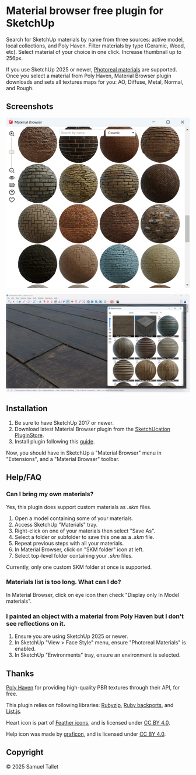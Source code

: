 # Material browser free plugin for SketchUp

Search for SketchUp materials by name from three sources: active model, local collections, and Poly Haven. Filter materials by type (Ceramic, Wood, etc). Select material of your choice in one click. Increase thumbnail up to 256px.

If you use SketchUp 2025 or newer, [Photoreal materials](https://help.sketchup.com/en/release-notes/sketchup-desktop-20250#photoreal) are supported. Once you select a material from Poly Haven, Material Browser plugin downloads and sets all textures maps for you: AO, Diffuse, Metal, Normal, and Rough.

Screenshots
-----------

![SketchUp 2017 - Material Browser Plugin - Plugin View](https://github.com/SamuelTallet/SketchUp-Material-Browser-Plugin/raw/main/docs/screenshots/sketchup_2017-material_browser_plugin-plugin_view.webp)

![SketchUp 2025 - Material Browser Plugin - SketchUp View](https://github.com/SamuelTallet/SketchUp-Material-Browser-Plugin/raw/main/docs/screenshots/sketchup_2025-material_browser_plugin-sketchup_view.webp)

Installation
------------

1. Be sure to have SketchUp 2017 or newer.
2. Download latest Material Browser plugin from the [SketchUcation PluginStore](https://sketchucation.com/plugin/2365-material_browser).
3. Install plugin following this [guide](https://www.youtube.com/watch?v=tyM5f81eRno).

Now, you should have in SketchUp a "Material Browser" menu in "Extensions", and a "Material Browser" toolbar.

Help/FAQ
--------

### Can I bring my own materials?

Yes, this plugin does support custom materials as *.skm* files.

1. Open a model containing some of your materials.
2. Access SketchUp "Materials" tray.
3. Right-click on one of your materials then select "Save As".
4. Select a folder or subfolder to save this one as a *.skm* file.
5. Repeat previous steps with all your materials.  
6. In Material Browser, click on "SKM folder" icon at left.
7. Select top-level folder containing your *.skm* files.

Currently, only one custom SKM folder at once is supported.

### Materials list is too long. What can I do?

In Material Browser, click on eye icon then check "Display only In Model materials".

### I painted an object with a material from Poly Haven but I don't see reflections on it.

1. Ensure you are using SketchUp 2025 or newer.
2. In SketchUp "View > Face Style" menu, ensure "Photoreal Materials" is enabled.
3. In SketchUp "Environments" tray, ensure an environment is selected.

Thanks
------

[Poly Haven](https://polyhaven.com) for providing high-quality PBR textures through their API, for free.

This plugin relies on following libraries: [Rubyzip](https://github.com/rubyzip/rubyzip), [Ruby backports](https://github.com/marcandre/backports), and [List.js](https://github.com/javve/list.js).

Heart icon is part of [Feather icons](https://www.iconfinder.com/iconsets/feather-5), and is licensed under [CC BY 4.0](https://creativecommons.org/licenses/by/4.0/).

Help icon was made by [graficon](https://www.iconfinder.com/graficon), and is licensed under [CC BY 4.0](https://creativecommons.org/licenses/by/4.0/).


Copyright
---------

© 2025 Samuel Tallet
